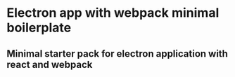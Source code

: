 # Electron app with webpack minimal boilerplate
## Minimal starter pack for electron application with react and webpack
